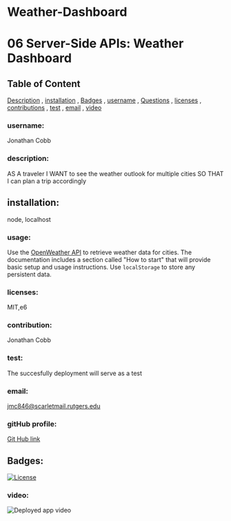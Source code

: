 # Weather-Dashboard

# 06 Server-Side APIs: Weather Dashboard

  
## Table of Content

[Description](#Description)
    ,
[installation](#installation)
    ,
[Badges](#Badges)
    ,
[username](#username)
    ,
[Questions](#Questions)
    ,
[licenses](#licenses)
    ,
[contributions](#contributions)
    ,
[test](#test)
    ,
[email](#email)
    ,
[video](#video)
      
  
 ### username:
 Jonathan Cobb
  
    
  ### description:
  AS A traveler
I WANT to see the weather outlook for multiple cities
SO THAT I can plan a trip accordingly

  
      
  ## installation:
  node, localhost

  
  ### usage:
Use the [OpenWeather API](https://openweathermap.org/api) to retrieve weather data for cities. The documentation includes a section called "How to start" that will provide basic setup and usage instructions. Use `localStorage` to store any persistent data.

    
### licenses:
MIT,e6

    
### contribution:
Jonathan Cobb

    
### test:
The succesfully deployment will serve as a test

    
### email:
jmc846@scarletmail.rutgers.edu

### gitHub profile:
[Git Hub link](https://github.com/jmc846)

## Badges:
[![License](https://poser.pugx.org/ali-irawan/xtra/license.svg)](https://poser.pugx.org/ali-irawan/xtra/license.svg)
    
### video:

![Deployed app video](https://media.giphy.com/media/knj6NxW40x32QTcLMR/giphy.gif)


